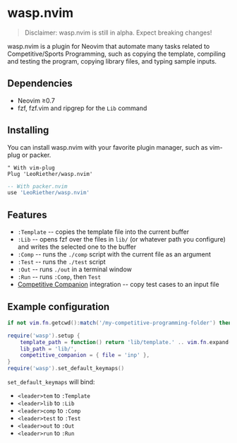# wasp.nvim

> Disclaimer: wasp.nvim is still in alpha. Expect breaking changes!

wasp.nvim is a plugin for Neovim that automate many tasks related to
Competitive/Sports Programming, such as copying the template, compiling and
testing the program, copying library files, and typing sample inputs.
 
## Dependencies
 - Neovim ≥0.7
 - fzf, fzf.vim and ripgrep for the `Lib` command

## Installing
You can install wasp.nvim with your favorite plugin manager, such as vim-plug or
packer.
```vimscript
" With vim-plug
Plug 'LeoRiether/wasp.nvim'
```

```lua
-- With packer.nvim
use 'LeoRiether/wasp.nvim'
```

## Features
- `:Template` -- copies the template file into the current buffer 
- `:Lib` -- opens fzf over the files in `lib/` (or whatever path you configure)
  and writes the selected one to the buffer
- `:Comp` -- runs the `./comp` script with the current file as an argument 
- `:Test` -- runs the `./test` script
- `:Out` -- runs `./out` in a terminal window
- `:Run` -- runs `:Comp`, then `Test`
- [Competitive Companion](https://github.com/jmerle/competitive-companion) integration -- copy test cases to an input file

## Example configuration
```lua
if not vim.fn.getcwd():match('/my-competitive-programming-folder') then return end

require('wasp').setup {
    template_path = function() return 'lib/template.' .. vim.fn.expand("%:e") end,
    lib_path = 'lib/',
    competitive_companion = { file = 'inp' },
}
require('wasp').set_default_keymaps()
```

`set_default_keymaps` will bind:
- `<leader>tem` to `:Template`
- `<leader>lib` to `:Lib`
- `<leader>comp` to `:Comp`
- `<leader>test` to `:Test`
- `<leader>out` to `:Out`
- `<leader>run` to `:Run`
